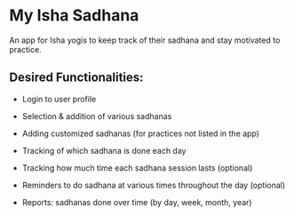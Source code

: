 # My Isha Sadhana

An app for Isha yogis to keep track of their sadhana and stay motivated to practice.

## Desired Functionalities:

* Login to user profile

* Selection & addition of various sadhanas

* Adding customized sadhanas (for practices not listed in the app)

* Tracking of which sadhana is done each day

* Tracking how much time each sadhana session lasts (optional)

* Reminders to do sadhana at various times throughout the day (optional)

* Reports: sadhanas done over time (by day, week, month, year) 
